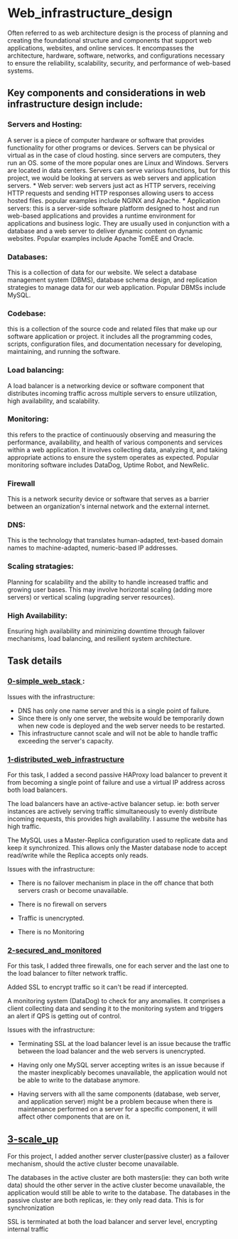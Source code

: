 # Web_infrastructure_design
Often referred to as web architecture design is the process of planning and creating the foundational structure and components that support web applications, websites, and online services. It encompasses the architecture, hardware, software, networks, and configurations necessary to ensure the reliability, scalability, security, and performance of web-based systems.

## Key components and considerations in web infrastructure design include:

 ### Servers and Hosting: 
A server is a piece of computer hardware or software that provides functionality for other programs or devices. Servers can be physical or virtual as in the case of cloud hosting. since servers are computers, they run an OS. some of the more popular ones are Linux and Windows. Servers are located in data centers. Servers can serve various functions, but for this project, we would be looking at servers as web servers and application servers.
    * Web server: web servers just act as HTTP servers, receiving HTTP requests and sending HTTP responses allowing users to access hosted files. popular examples include NGINX and Apache.
    * Application servers: this is a server-side software platform designed to host and run web-based applications and provides a runtime environment for applications and business logic. They are usually used in conjunction with a database and a web server to deliver dynamic content on dynamic websites. Popular examples include Apache TomEE and Oracle.

### Databases:
 This is a collection of data for our website. We select a database management system (DBMS), database schema design, and replication strategies to manage data for our web application. Popular DBMSs include MySQL.

### Codebase:
 this is a collection of the source code and related files that make up our software application or project. it includes all the programming codes, scripts, configuration files, and documentation necessary for developing, maintaining, and running the software. 

 ### Load balancing:
 A load balancer is a networking device or software component that distributes incoming traffic across multiple servers to ensure utilization, high availability, and scalability. 

 ### Monitoring:
 this refers to the practice of continuously observing and measuring the performance, availability, and health of various components and services within a web application. It involves collecting data, analyzing it, and taking appropriate actions to ensure the system operates as expected. Popular monitoring software includes DataDog, Uptime Robot, and NewRelic.

 ### Firewall
This is a network security device or software that serves as a barrier between an organization's internal network and the external internet.

### DNS:
This is the technology that translates human-adapted, text-based domain names to machine-adapted, numeric-based IP addresses.

### Scaling stratagies: 
Planning for scalability and the ability to handle increased traffic and growing user bases. This may involve horizontal scaling (adding more servers) or vertical scaling (upgrading server resources).

### High Availability:
Ensuring high availability and minimizing downtime through failover mechanisms, load balancing, and resilient system architecture.


## Task details
### [0-simple_web_stack ](https://github.com/2oothpick/alx-system_engineering-devops/blob/master/0x09-web_infrastructure_design/0-simple_web_stack "github"):
Issues with the infrastructure:
* DNS has only one name server and this is a single point of failure.
* Since there is only one server, the website would be temporarily down when new code is deployed and the web server needs to be restarted.
* This infrastructure cannot scale and will not be able to handle traffic exceeding the server's capacity.

### [1-distributed_web_infrastructure](https://github.com/2oothpick/alx-system_engineering-devops/blob/master/0x09-web_infrastructure_design/1-distributed_web_infrastructure)

For this task, I added a second passive HAProxy load balancer to prevent it from becoming a single point of failure and use a virtual IP address across both load balancers.

The load balancers have an active-active balancer setup. ie: both server instances are actively serving traffic simultaneously to evenly distribute incoming requests, this provides high availability. 
I assume the website has high traffic.

The MySQL uses a Master-Replica configuration used to replicate data and keep it synchronized. This allows only the Master database node to accept read/write while the Replica accepts only reads.

Issues with the infrastructure:
* There is no failover mechanism in place in the off chance that both servers crash or become unavailable.

* There is no firewall on servers

* Traffic is unencrypted.

* There is no Monitoring

### [2-secured_and_monitored](https://github.com/2oothpick/alx-system_engineering-devops/blob/master/0x09-web_infrastructure_design/2-secured_and_monitored_web_infrastructure)
For this task, I added three firewalls, one for each server and the last one to the load balancer to filter network traffic.

Added SSL to encrypt traffic so it can't be read if intercepted.

A monitoring system (DataDog) to check for any anomalies. It comprises a client collecting data and sending it to the monitoring system and triggers an alert if QPS is getting out of control.

Issues with the infrastructure:
* Terminating SSL at the load balancer level is an issue  because the traffic between the load balancer and the web servers is unencrypted.

* Having only one MySQL server accepting writes is an issue because if the master inexplicably becomes unavailable, the application would not be able to write to the database anymore.

* Having servers with all the same components (database, web server, and application server) might be a problem because when there is maintenance performed on a server for a specific component, it will affect other components that are on it.

## [3-scale_up](https://github.com/2oothpick/alx-system_engineering-devops/blob/master/0x09-web_infrastructure_design/3-scale_up)
For this project, I added another server cluster(passive cluster) as a failover mechanism, should the active cluster become unavailable.

The databases in the active cluster are both masters(ie: they can both write data) should the other server in the active cluster become unavailable, the application would still be able to write to the database.
The databases in the passive cluster are both replicas, ie: they only read data. This is for synchronization

SSL is terminated at both the load balancer and server level, encrypting internal traffic
